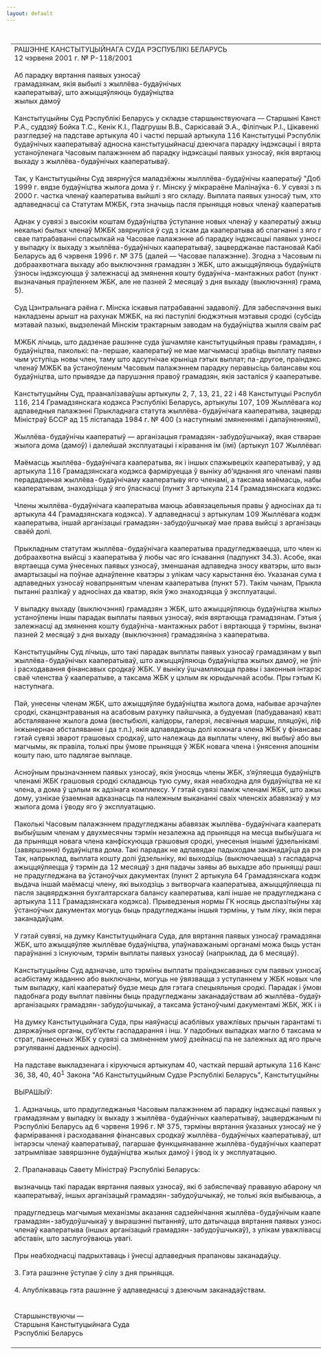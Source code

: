 ```yaml
---
layout: default
---
```


<div style="margin: 0px auto; width: 1000px;">

<div id="flag">

 

</div>

<div id="fixedWidth">

<div id="body">

<div id="columnSpanned">

<div id="content" style="margin: 10px">

<table>
<colgroup>
<col style="width: 100%" />
</colgroup>
<tbody>
<tr class="odd">
<td><div data-align="center" style="text-transform: uppercase;">
Рашэнне Канстытуцыйнага Суда Рэспублікі Беларусь
</div>
<div data-align="center">
12 чэрвеня 2001 г. № Р-118/2001
</div>
<div data-align="left" style="width: 400px; margin-top: 20px; margin-bottom: 20px;">
Аб парадку вяртання паявых узносаў грамадзянам, якія выбылі з жыллёва-будаўнічых кааператываў, што ажыццяўляюць будаўніцтва жылых дамоў
</div>
<div data-align="justify">
Канстытуцыйны Суд Рэспублікі Беларусь у складзе старшынствуючага — Старшыні Канстытуцыйнага Суда Васілевіча Р.А., суддзяў Бойка Т.С., Кенік К.І., Падгрушы В.В., Саркісавай Э.А., Філіпчык Р.І., Цікавенкі А.Г., Шукліна В.З., Шышко Г.Б. разгледзеў на падставе артыкула 40 і часткі першай артыкула 116 Канстытуцыі Рэспублікі Беларусь звароты жылллёва-будаўнічых кааператываў адносна канстытуцыйнасці дзеючага парадку індэксацыі і вяртання паявых узносаў, устаноўленага Часовым палажэннем аб парадку індэксацыі паявых узносаў, якія вяртаюцца грамадзянам у выпадку іх выхаду з жыллёва-будаўнічых кааператываў.
</div>
<div data-align="justify">
 
</div>
<div data-align="justify">
Так, у Канстытуцыйны Суд звярнуўся маладзёжны жылллёва-будаўнічы кааператыў "Добрыя суседзі", які з лістапада 1999 г. вядзе будаўніцтва жылога дома ў г. Мінску ў мікрараёне Малінаўка-6. У сувязі з падаражэннем будаўніцтва ў 2000 г. частка членаў кааператыва выйшлі з яго складу. Выплата паявых узносаў тым, хто выйшаў, ажыццяўлялася ў адпаведнасці са Статутам МЖБК, гэта значыць пасля прыняцця новых членаў кааператыва.
</div>
<div data-align="justify">
 
</div>
<div data-align="justify">
Аднак у сувязі з высокім коштам будаўніцтва ўступанне новых членаў у кааператыў ажыццяўлялася марудна. У выніку некалькі былых членаў МЖБК звярнуліся ў суд з іскам да кааператыва аб спагнанні з яго паявых узносаў, абгрунтаваўшы свае патрабаванні спасылкай на Часовае палажэнне аб парадку індэксацыі паявых узносаў, якія вяртаюцца грамадзянам у выпадку іх выхаду з жыллёва-будаўнічых кааператываў, зацверджанае пастановай Кабінета Міністраў Рэспублікі Беларусь ад 6 чэрвеня 1996 г. № 375 (далей — Часовае палажэнне). Згодна з Часовым палажэннем у выпадку добраахвотнага выхаду або выключэння грамадзян з ЖБК, што ажыццяўляюць будаўніцтва жылых дамоў, іх паявыя ўзносы індэксуюцца ў залежнасці ад змянення кошту будаўніча-мантажных работ (пункт 4) і вяртаюцца ў тэрміны, вызначаныя праўленнем ЖБК, але не пазней 2 месяцаў з дня выхаду (выключэння) грамадзяніна з кааператыва (пункт 5).
</div>
<div data-align="justify">
 
</div>
<div data-align="justify">
Суд Цэнтральнага раёна г. Мінска іскавыя патрабаванні задаволіў. Для забеспячэння выканання рашэння судом накладзены арышт на рахунак МЖБК, на які паступілі бюджэтныя мэтавыя сродкі (субсідыі) на будаўніцтва і сродкі мэтавай пазыкі, выдзеленай Мінскім трактарным заводам на будаўніцтва жылля сваім рабочым.
</div>
<div data-align="justify">
 
</div>
<div data-align="justify">
МЖБК лічыць, што дадзенае рашэнне суда ўшчамляе канстытуцыйныя правы грамадзян, якія засталіся ў МЖБК і вядуць будаўніцтва, паколькі: па-першае, кааператыў не мае магчымасці зрабіць выплату паявых узносаў былым членам раней, чым уступіць новы член, таму што адсутнічае крыніца гэтых выплат; па-другое, праіндэксаваны кошт паяў усіх былых членаў МЖБК ва ўстаноўленым Часовым палажэннем парадку перавысіць балансавы кошт усяго незавершанага будаўніцтва, што прывядзе да парушэння правоў грамадзян, якія засталіся ў кааператыве.
</div>
<div data-align="justify">
 
</div>
<div data-align="justify">
Канстытуцыйны Суд, прааналізаваўшы артыкулы 2, 7, 13, 21, 22 і 48 Канстытуцыі Рэспублікі Беларусь, артыкулы 44, 46, 116, 214 Грамадзянскага кодэкса Рэспублікі Беларусь, артыкулы 107, 109 Жыллёвага кодэкса Рэспублікі Беларусь, адпаведныя палажэнні Прыкладнага статута жыллёва-будаўнічага кааператыва, зацверджанага пастановай Савета Міністраў БССР ад 15 лістапада 1984 г. № 400 (з наступнымі змяненнямі і дапаўненнямі), устанавіў наступнае.
</div>
<div data-align="justify">
 
</div>
<div data-align="justify">
Жыллёва-будаўнічы кааператыў — арганізацыя грамадзян-забудоўшчыкаў, якая ствараецца ў мэтах будаўніцтва жылога дома (дамоў) і далейшай эксплуатацыі і кіравання ім (імі) (артыкул 107 Жыллёвага кодэкса).
</div>
<div data-align="justify">
 
</div>
<div data-align="justify">
Маёмасць жыллёва-будаўнічага кааператыва, як і іншых спажывецкіх кааператываў, у адпаведнасці з пунктам 1 артыкула 116 Грамадзянскага кодэкса фарміруецца ў выніку аб’яднання яго членамі паявых узносаў. Маёмасць, перададзеная жыллёва-будаўнічаму кааператыву яго членамі, а таксама маёмасць, набытая жыллёва-будаўнічым кааператывам, знаходзіцца ў яго ўласнасці (пункт 3 артыкула 214 Грамадзянскага кодэкса).
</div>
<div data-align="justify">
 
</div>
<div data-align="justify">
Члены жыллёва-будаўнічага кааператыва маюць абавязацельныя правы ў адносінах да такога кааператыва (пункт 2 артыкула 44 Грамадзянскага кодэкса). У адпаведнасці з артыкулам 109 Жыллёвага кодэкса член жыллёва-будаўнічага кааператыва, іншай арганізацыі грамадзян-забудоўшчыкаў мае права выйсці з арганізацыі ў любы час, атрымаўшы кошт сваёй долі.
</div>
<div data-align="justify">
 
</div>
<div data-align="justify">
Прыкладным статутам жыллёва-будаўнічага кааператыва прадугледжваецца, што член кааператыва мае права добраахвотна выйсці з кааператыва ў любы час яго існавання (падпункт 34.3). Асобе, якая выбыла з кааператыва, вяртаецца сума ўнесеных паявых узносаў, зменшаная адпаведна зносу кватэры, што вызначаецца па норме амартызацыі на поўнае аднаўленне кватэры з улікам часу карыстання ёю. Указаная сума вяртаецца пасля ўнясення адпаведных узносаў новапрынятым членам кааператыва (пункт 57). Такім чынам, Прыкладным статутам урэгуляваны пытанні разлікаў у адносінах да кватэр, якія ўжо знаходзяцца ў эксплуатацыі.
</div>
<div data-align="justify">
 
</div>
<div data-align="justify">
У выпадку выхаду (выключэння) грамадзян з ЖБК, што ажыццяўляюць будаўніцтва жылых дамоў, Часовым палажэннем устаноўлены іншы парадак выплаты паявых узносаў, якія вяртаюцца грамадзянам. Гэтыя ўзносы індэксуюцца ў залежнасці ад змянення кошту будаўніча-мантажных работ і вяртаюцца ў тэрміны, вызначаныя праўленнем ЖБК, але не пазней 2 месяцаў з дня выхаду (выключэння) грамадзяніна з кааператыва.
</div>
<div data-align="justify">
 
</div>
<div data-align="justify">
Канстытуцыйны Суд лічыць, што такі парадак выплаты паявых узносаў грамадзянам у выпадку іх выхаду (выключэння) з жыллёва-будаўнічых кааператываў, што ажыццяўляюць будаўніцтва жылых дамоў, не ўлічвае асаблівасці фарміравання і расходавання фінансавых сродкаў ЖБК. У выніку ўшчамляюцца правы і законныя інтарэсы грамадзян, якія захоўваюць сваё членства ў кааператыве, а таксама ЖБК у цэлым як юрыдычнай асобы. Пры гэтым Канстытуцыйны Суд зыходзіць з наступнага.
</div>
<div data-align="justify">
 
</div>
<div data-align="justify">
Пай, унесены членам ЖБК, што ажыццяўляе будаўніцтва жылога дома, набывае арэчаўлены характар: гэта не грашовыя сродкі, сканцэнтраваныя на асабовым рахунку пайшчыка, а будуемая (пабудаваная) кватэра і дапаможныя памяшканні і абсталяванне жылога дома (вестыбюлі, калідоры, галерэі, лесвічныя маршы, пляцоўкі, ліфтавыя холы, унутрыдамавое інжынернае абсталяванне і да т.п.), якія адпавядаюць долі кожнага члена ЖБК у фінансаванні ўказанага будаўніцтва. У гэтай сувязі зварот грашовых сродкаў, што належаць да выплаты члену, які выбыў або выключаны з кааператыва, магчымы, як правіла, толькі пры ўмове прыняцця ў ЖБК новага члена і ўнясення апошнім грашовага кошту паю, роўнага кошту паю, што падлягае выплаце.
</div>
<div data-align="justify">
 
</div>
<div data-align="justify">
Асноўным прызначэннем паявых узносаў, якія ўносяць члены ЖБК, з’яўляецца будаўніцтва жылога дома. Унесеныя членамі ЖБК грашовыя сродкі складаюць тую суму, якая неабходна для будаўніцтва не канкрэтнай кватэры кожнага члена, а дома ў цэлым як адзінага комплексу. У гэтай сувязі паміж членамі ЖБК, што ажыццяўляе будаўніцтва жылога дому, узнікае ўзаемная адказнасць па належным выкананні сваіх членскіх абавязкаў у мэтах своечасовага будаўніцтва жылога дома і ўводу яго ў эксплуатацыю.
</div>
<div data-align="justify">
 
</div>
<div data-align="justify">
Паколькі Часовым палажэннем прадугледжаны абавязак жыллёва-будаўнічага кааператыва выплаціць паявыя ўзносы выбыўшым членам у двухмесячны тэрмін незалежна ад прыняцця на месца выбыўшага новага члена, то ў выніку ў ЖБК да прыняцця новага члена канфіскуюцца грашовыя сродкі, унесеныя іншымі ўдзельнікамі для ажыццяўлення (завяршэння) будаўніцтва дома. Такі парадак не адпавядае падыходам заканадаўца да рэгулявання падобных адносін. Так, напрыклад, выплата кошту долі ўдзельніку, які выходзіць (выключаецца) з гаспадарчага таварыства або таварыства, ажыццяўляецца ў тэрмін да 12 месяцаў з дня падачы заявы аб выхадзе або прыняцці рашэння аб выключэнні, калі іншае не прадугледжана ва ўстаноўчых дакументах (пункт 2 артыкула 64 Грамадзянскага кодэкса); выплата кошту паю або выдача іншай маёмасці члену, які выходзіць з вытворчага кааператыва, ажыццяўляецца па заканчэнні фінансавага года і пасля зацвярджэння бухгалтарскага балансу кааператыва, калі іншае не прадугледжана статутам кааператыва (пункт 1 артыкула 111 Грамадзянскага кодэкса). Прыведзеныя нормы ГК носяць дыспазітыўны характар. З гэтага вынікае, што ва ўстаноўчых дакументах могуць быць прадугледжаны іншыя тэрміны, у тым ліку, якія перавышаюць устаноўленыя заканадаўцам.
</div>
<div data-align="justify">
 
</div>
<div data-align="justify">
У гэтай сувязі, на думку Канстытуцыйнага Суда, для вяртання паявых узносаў грамадзянам, якія выбылі або выключаны з ЖБК, што ажыццяўляе жыллёвае будаўніцтва, упаўнаважанымі органамі можа быць устаноўлены іншы, больш працяглы ў параўнанні з існуючым, тэрмін выплаты паявых узносаў (напрыклад, да 6 месяцаў).
</div>
<div data-align="justify">
 
</div>
<div data-align="justify">
Канстытуцыйны Суд адзначае, што тэрміны выплаты праіндэксаваных сум паявых узносаў членам ЖБК, якія выбылі па асабістаму жаданню або выключаны, могуць не ўвязвацца з уступаннем у ЖБК новых членаў замест выбыўшых толькі ў тым выпадку, калі кааператыў будзе мець для гэтага спецыяльныя сродкі. Парадак і ўмовы фарміравання крыніцы для падобнага роду выплат павінны быць прадугледжаны заканадаўствам аб жыллёва-будаўнічых кааператывах, іншых арганізацыях грамадзян-забудоўшчыкаў, а таксама ўстаноўчымі дакументамі ЖБК, ЖК і інш.
</div>
<div data-align="justify">
 
</div>
<div data-align="justify">
На думку Канстытуцыйнага Суда, пры наяўнасці асаблівых уважлівых прычын гарантамі такіх выплат маглі б стаць дзяржаўныя органы, суб’екты гаспадарання і інш. У падобных выпадках магло б таксама мець месца страхаванне рызыкі страт, панесеных ЖБК у сувязі са змяненнем умоў дзейнасці па не залежных ад яго прычынах (пры належным прававым рэгуляванні дадзеных адносін).
</div>
<div data-align="justify">
 
</div>
<div data-align="justify">
На падставе выкладзенага і кіруючыся артыкулам 40, часткай першай артыкула 116 Канстытуцыі, артыкуламі 1, 7, 11, 36, 38, 40, 40<sup>1</sup> Закона "Аб Канстытуцыйным Судзе Рэспублікі Беларусь", Канстытуцыйны Суд
</div>
<div data-align="justify">
 
</div>
<div data-align="center">
ВЫРАШЫЎ:
</div>
<div>
 
</div>
<div data-align="justify">
1. Адзначыць, што прадугледжаныя Часовым палажэннем аб парадку індэксацыі паявых узносаў, якія вяртаюцца грамадзянам у выпадку іх выхаду з жыллёва-будаўнічых кааператываў, зацверджаным пастановай Кабінета Міністраў Рэспублікі Беларусь ад 6 чэрвеня 1996 г. № 375, тэрміны вяртання ўказаных узносаў не ўлічваюць асаблівасці фарміравання і расходавання фінансавых сродкаў жыллёва-будаўнічых кааператываў, што ўшчамляе правы і законныя інтарэсы членаў кааператываў, пагаршае функцыянаванне жыллёва-будаўнічых кааператываў як юрыдычных асоб, затрымлівае завяршэнне будаўніцтва жылых дамоў і ўвод іх у эксплуатацыю.
</div>
<div data-align="justify">
 
</div>
<div data-align="justify">
2. Прапанаваць Савету Міністраў Рэспублікі Беларусь:
</div>
<div data-align="justify">
 
</div>
<div data-align="justify">
вызначыць такі парадак вяртання паявых узносаў, які б забяспечваў прававую абарону членаў жыллёва-будаўнічых кааператываў, іншых арганізацый грамадзян-забудоўшчыкаў, не толькі якія выбываюць, але і застаюцца;
</div>
<div data-align="justify">
 
</div>
<div data-align="justify">
прадугледзець магчымыя механізмы аказання садзейнічання жыллёва-будаўнічым кааператывам, іншым арганізацыям грамадзян-забудоўшчыкаў у вырашэнні пытанняў, што датычацца вяртання паявых узносаў грамадзянам, якія выбылі з членаў кааператыва (іншых арганізацый грамадзян-забудоўшчыкаў), з улікам уважлівасці прычын выбыцця, іншых абставін, што заслугоўваюць увагі.
</div>
<div data-align="justify">
 
</div>
<div data-align="justify">
Пры неабходнасці падрыхтаваць і ўнесці адпаведныя прапановы заканадаўцу.
</div>
<div data-align="justify">
 
</div>
<div data-align="justify">
3. Гэта рашэнне ўступае ў сілу з дня прыняцця.
</div>
<div data-align="justify">
 
</div>
<div data-align="justify">
4. Апублікаваць гэта рашэнне ў адпаведнасці з дзеючым заканадаўствам.
</div>
<div data-align="justify">
 
</div>
<div>
 
</div>
<div>
Старшынствуючы —
</div>
<div>
Старшыня Канстытуцыйнага Суда
</div>
<div>
Рэспублікі Беларусь <span>                                                                                                                                            Р.А. Васілевіч</span>
</div>
<div>
 
</div></td>
</tr>
</tbody>
</table>

</div>

<div class="terminator">

 

</div>

</div>

</div>

</div>

</div>
